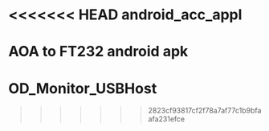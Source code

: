 <<<<<<< HEAD
android_acc_appl
================

AOA to FT232 android apk
=======
# OD_Monitor_USBHost
>>>>>>> 2823cf93817cf2f78a7af77c1b9bfaafa231efce
